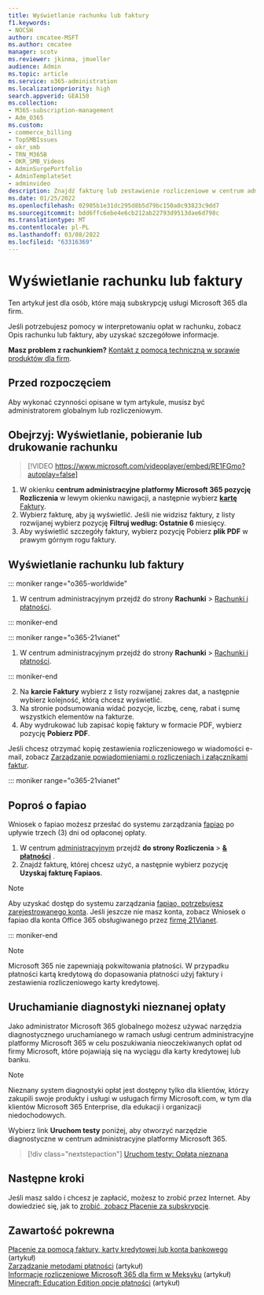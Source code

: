 ```yaml
---
title: Wyświetlanie rachunku lub faktury
f1.keywords:
- NOCSH
author: cmcatee-MSFT
ms.author: cmcatee
manager: scotv
ms.reviewer: jkinma, jmueller
audience: Admin
ms.topic: article
ms.service: o365-administration
ms.localizationpriority: high
search.appverid: GEA150
ms.collection:
- M365-subscription-management
- Adm_O365
ms.custom:
- commerce_billing
- TopSMBIssues
- okr_smb
- TRN_M365B
- OKR_SMB_Videos
- AdminSurgePortfolio
- AdminTemplateSet
- adminvideo
description: Znajdź fakturę lub zestawienie rozliczeniowe w centrum administracyjnym platformy Microsoft 365. Możesz również zapisać i wydrukować kopię rachunku.
ms.date: 01/25/2022
ms.openlocfilehash: 02905b1e31dc295d8b5d79bc150a0c93823c9dd7
ms.sourcegitcommit: bdd6ffc6ebe4e6cb212ab22793d9513dae6d798c
ms.translationtype: MT
ms.contentlocale: pl-PL
ms.lasthandoff: 03/08/2022
ms.locfileid: "63316369"
---
```

# <a name="view-your-bill-or-invoice"></a>Wyświetlanie rachunku lub faktury

Ten artykuł jest dla osób, które mają subskrypcję usługi Microsoft 365 dla firm.
  
Jeśli potrzebujesz pomocy w interpretowaniu opłat w rachunku, zobacz Opis rachunku lub faktury, [](understand-your-invoice2.md) aby uzyskać szczegółowe informacje.
  
**Masz problem z rachunkiem?** [Kontakt z pomocą techniczną w sprawie produktów dla firm](../../admin/get-help-support.md).

## <a name="before-you-begin"></a>Przed rozpoczęciem

Aby wykonać czynności opisane w tym artykule, musisz być administratorem globalnym lub rozliczeniowym.
  
## <a name="watch-view-download-or-print-your-bill"></a>Obejrzyj: Wyświetlanie, pobieranie lub drukowanie rachunku

> [!VIDEO https://www.microsoft.com/videoplayer/embed/RE1FGmo?autoplay=false]

1. W okienku **centrum administracyjne platformy Microsoft 365 pozycję Rozliczenia** w lewym okienku nawigacji, a następnie wybierz <a href="https://go.microsoft.com/fwlink/p/?linkid=2102895" target="_blank">**kartę** Faktury</a>.
1. Wybierz fakturę, aby ją wyświetlić. Jeśli nie widzisz faktury, z listy rozwijanej wybierz pozycję **Filtruj według: Ostatnie 6** miesięcy.
1. Aby wyświetlić szczegóły faktury, wybierz pozycję Pobierz **plik PDF** w prawym górnym rogu faktury.

## <a name="view-a-bill-or-invoice"></a>Wyświetlanie rachunku lub faktury

::: moniker range="o365-worldwide"

1. W centrum administracyjnym przejdź do strony **Rachunki** \> <a href="https://go.microsoft.com/fwlink/p/?linkid=2102895" target="_blank">Rachunki i płatności</a>.

::: moniker-end

::: moniker range="o365-21vianet"

1. W centrum administracyjnym przejdź do strony **Rachunki** \> <a href="https://go.microsoft.com/fwlink/p/?linkid=2127421" target="_blank">Rachunki i płatności</a>.

::: moniker-end

2. Na **karcie Faktury** wybierz z listy rozwijanej zakres dat, a następnie wybierz kolejność, którą chcesz wyświetlić.
3. Na stronie podsumowania widać pozycje, liczbę, cenę, rabat i sumę wszystkich elementów na fakturze.
4. Aby wydrukować lub zapisać kopię faktury w formacie PDF, wybierz pozycję **Pobierz PDF**.

Jeśli chcesz otrzymać kopię zestawienia rozliczeniowego w wiadomości e-mail, zobacz [Zarządzanie powiadomieniami o rozliczeniach i załącznikami faktur](manage-billing-notifications.md).

::: moniker range="o365-21vianet"

## <a name="request-a-fapiao"></a>Poproś o fapiao

Wniosek o fapiao możesz przesłać do systemu zarządzania [fapiao](https://go.microsoft.com/fwlink/p/?linkid=837465) po upływie trzech (3) dni od opłaconej opłaty.

1. W centrum <a href="https://go.microsoft.com/fwlink/p/?linkid=850627" target="_blank">administracyjnym</a> przejdź **do strony Rozliczenia** > <a href="https://go.microsoft.com/fwlink/p/?linkid=2127421" target="_blank">**& płatności**</a> .
2. Znajdź fakturę, której chcesz użyć, a następnie wybierz pozycję **Uzyskaj fakturę Fapiaos**.

> [!NOTE]
>
> Aby uzyskać dostęp do systemu zarządzania [fapiao, potrzebujesz zarejestrowanego konta](https://go.microsoft.com/fwlink/p/?linkid=837465). Jeśli jeszcze nie masz konta, zobacz Wniosek o fapiao dla konta Office 365 obsługiwanego przez [firmę 21Vianet](../../admin/services-in-china/apply-for-a-fapiao.md).

::: moniker-end

> [!NOTE]
>
> Microsoft 365 nie zapewniają pokwitowania płatności.
> W przypadku płatności kartą kredytową do dopasowania płatności użyj faktury i zestawienia rozliczeniowego karty kredytowej.

## <a name="run-the-unknown-charge-diagnostic"></a>Uruchamianie diagnostyki nieznanej opłaty

Jako administrator Microsoft 365 globalnego możesz używać narzędzia diagnostycznego uruchamianego w ramach usługi centrum administracyjne platformy Microsoft 365 w celu poszukiwania nieoczekiwanych opłat od firmy Microsoft, które pojawiają się na wyciągu dla karty kredytowej lub banku.

> [!NOTE]
> Nieznany system diagnostyki opłat jest dostępny tylko dla klientów, którzy zakupili swoje produkty i usługi w usługach firmy Microsoft.com, w tym dla klientów Microsoft 365 Enterprise, dla edukacji i organizacji niedochodowych.

Wybierz link **Uruchom testy** poniżej, aby otworzyć narzędzie diagnostyczne w centrum administracyjne platformy Microsoft 365.

>[!div class="nextstepaction"]
>[Uruchom testy: Opłata nieznana](https://aka.ms/PillarUnknownCharge)

## <a name="next-steps"></a>Następne kroki

Jeśli masz saldo i chcesz je zapłacić, możesz to zrobić przez Internet. Aby dowiedzieć się, jak to [zrobić, zobacz Płacenie za subskrypcję](pay-for-your-subscription.md).

## <a name="related-content"></a>Zawartość pokrewna

[Płacenie za pomocą faktury, karty kredytowej lub konta bankowego](pay-for-your-subscription.md) (artykuł) \
[Zarządzanie metodami płatności](manage-payment-methods.md) (artykuł) \
[Informacje rozliczeniowe Microsoft 365 dla firm w Meksyku](mexico-billing-info.md) (artykuł) \
[Minecraft: Education Edition opcje płatności](/education/windows/school-get-minecraft) (artykuł)
